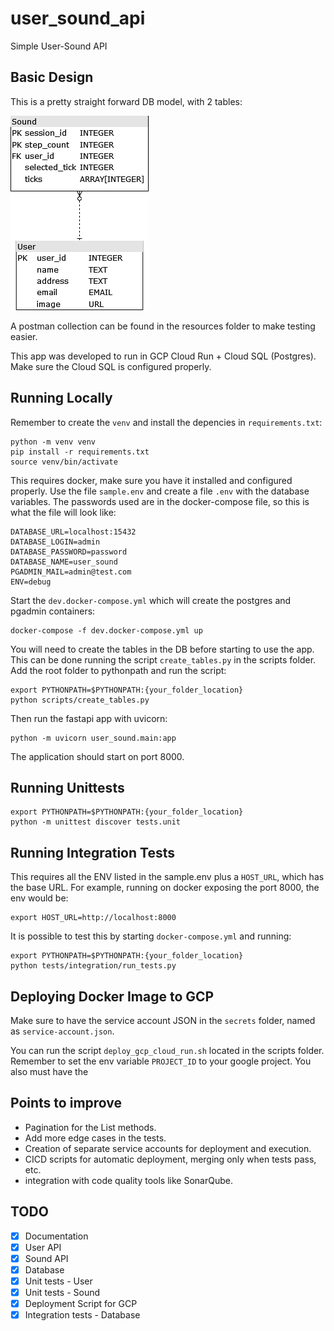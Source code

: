 # user_sound_api

Simple User-Sound API

## Basic Design

This is a pretty straight forward DB model, with 2 tables:

![DB Schema](resources/db.png)

A postman collection can be found in the resources folder to make testing easier.

This app was developed to run in GCP Cloud Run + Cloud SQL (Postgres).
Make sure the Cloud SQL is configured properly.

## Running Locally

Remember to create the `venv` and install the depencies in `requirements.txt`:

```
python -m venv venv
pip install -r requirements.txt
source venv/bin/activate
```

This requires docker, make sure you have it installed and configured properly.
Use the file `sample.env` and create a file `.env` with the database variables.
The passwords used are in the docker-compose file, so this is what the file will look like:

```
DATABASE_URL=localhost:15432
DATABASE_LOGIN=admin
DATABASE_PASSWORD=password
DATABASE_NAME=user_sound
PGADMIN_MAIL=admin@test.com
ENV=debug
```

Start the `dev.docker-compose.yml` which will create the postgres and pgadmin containers:

```
docker-compose -f dev.docker-compose.yml up
```

You will need to create the tables in the DB before starting to use the app.
This can be done running the script `create_tables.py` in the scripts folder.
Add the root folder to pythonpath and run the script:

```
export PYTHONPATH=$PYTHONPATH:{your_folder_location}
python scripts/create_tables.py
```

Then run the fastapi app with uvicorn:

```
python -m uvicorn user_sound.main:app
```

The application should start on port 8000.

## Running Unittests

```
export PYTHONPATH=$PYTHONPATH:{your_folder_location}
python -m unittest discover tests.unit
```

## Running Integration Tests

This requires all the ENV listed in the sample.env plus a `HOST_URL`, which has the base URL.
For example, running on docker exposing the port 8000, the env would be:

```
export HOST_URL=http://localhost:8000
```

It is possible to test this by starting `docker-compose.yml` and running:

```
export PYTHONPATH=$PYTHONPATH:{your_folder_location}
python tests/integration/run_tests.py
```

## Deploying Docker Image to GCP

Make sure to have the service account JSON in the `secrets` folder, named as `service-account.json`.

You can run the script `deploy_gcp_cloud_run.sh` located in the scripts folder. Remember to set the env variable `PROJECT_ID` to your google project.
You also must have the

## Points to improve

- Pagination for the List methods.
- Add more edge cases in the tests.
- Creation of separate service accounts for deployment and execution.
- CICD scripts for automatic deployment, merging only when tests pass, etc.
- integration with code quality tools like SonarQube.

## TODO

- [x] Documentation
- [x] User API
- [x] Sound API
- [x] Database
- [x] Unit tests - User
- [x] Unit tests - Sound
- [x] Deployment Script for GCP
- [x] Integration tests - Database
